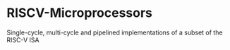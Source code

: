 # RISCV-Microprocessors
Single-cycle, multi-cycle and pipelined implementations of a subset of the RISC-V ISA
